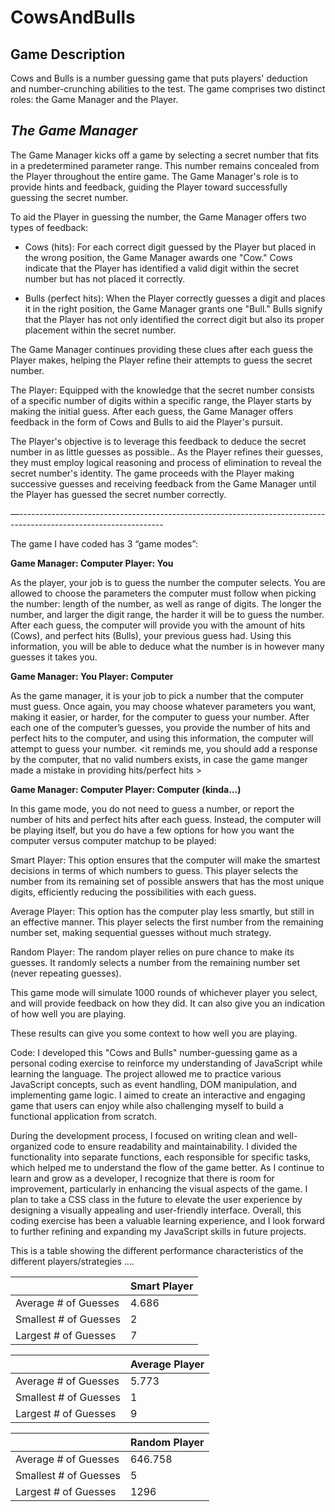 # CowsAndBulls
## Game Description

Cows and Bulls is a number guessing game that puts players' deduction and number-crunching abilities to the test. The game comprises two distinct roles: the Game Manager and the Player.

## *The Game Manager*

The Game Manager kicks off a game by selecting a secret number that fits in a predetermined parameter range. This number remains concealed from the Player throughout the entire game. The Game Manager's role is to provide hints and feedback, guiding the Player toward successfully guessing the secret number.

To aid the Player in guessing the number, the Game Manager offers two types of feedback:

-   Cows (hits): For each correct digit guessed by the Player but placed in the wrong position, the Game Manager awards one "Cow." Cows indicate that the Player has identified a valid digit within the secret number but has not placed it correctly.
    
-   Bulls (perfect hits): When the Player correctly guesses a digit and places it in the right position, the Game Manager grants one "Bull." Bulls signify that the Player has not only identified the correct digit but also its proper placement within the secret number.
    

The Game Manager continues providing these clues after each guess the Player makes, helping the Player refine their attempts to guess the secret number.

The Player: Equipped with the knowledge that the secret number consists of a specific number of digits within a specific range, the Player starts by making the initial guess. After each guess, the Game Manager offers feedback in the form of Cows and Bulls to aid the Player's pursuit.

The Player's objective is to leverage this feedback to deduce the secret number in as little guesses as possible.. As the Player refines their guesses, they must employ logical reasoning and process of elimination to reveal the secret number's identity. The game proceeds with the Player making successive guesses and receiving feedback from the Game Manager until the Player has guessed the secret number correctly.

—------------------------------------------------------------------------------------------------------------------


The game I have coded has 3 “game modes”:

**Game Manager: Computer
Player: You**

As the player, your job is to guess the number the computer selects. You are allowed to choose the parameters the computer must follow when picking the number: length of the number, as well as range of digits. The longer the number, and larger the digit range, the harder it will be to guess the number. After each guess, the computer will provide you with the amount of hits (Cows), and perfect hits (Bulls), your previous guess had. Using this information, you will be able to deduce what the number is in however many guesses it takes you.

**Game Manager: You
Player: Computer**

As the game manager, it is your job to pick a number that the computer must guess. Once again, you may choose whatever parameters you want, making it easier, or harder, for the computer to guess your number. After each one of the computer’s guesses, you provide the number of hits and perfect hits to the computer, and using this information, the computer will attempt to guess your number. <it reminds me, you should add a response by the computer, that no valid numbers exists, in case the game manger made a mistake in providing hits/perfect hits >

**Game Manager: Computer
Player: Computer (kinda…)**

In this game mode, you do not need to guess a number, or report the number of hits and perfect hits after each guess. Instead, the computer will be playing itself, but you do have a few options for how you want the computer versus computer matchup to be played:

Smart Player: This option ensures that the computer will make the smartest decisions in terms of which numbers to guess. This player selects the number from its remaining set of possible answers that has the most unique digits, efficiently reducing the possibilities with each guess.

Average Player: This option has the computer play less smartly, but still in an effective manner. This player selects the first number from the remaining number set, making sequential guesses without much strategy.

Random Player: The random player relies on pure chance to make its guesses. It randomly selects a number from the remaining number set (never repeating guesses).

  

This game mode will simulate 1000 rounds of whichever player you select, and will provide feedback on how they did. It can also give you an indication of how well you are playing.

These results can give you some context to how well you are playing.

  

Code: I developed this "Cows and Bulls" number-guessing game as a personal coding exercise to reinforce my understanding of JavaScript while learning the language. The project allowed me to practice various JavaScript concepts, such as event handling, DOM manipulation, and implementing game logic. I aimed to create an interactive and engaging game that users can enjoy while also challenging myself to build a functional application from scratch.

During the development process, I focused on writing clean and well-organized code to ensure readability and maintainability. I divided the functionality into separate functions, each responsible for specific tasks, which helped me to understand the flow of the game better. As I continue to learn and grow as a developer, I recognize that there is room for improvement, particularly in enhancing the visual aspects of the game. I plan to take a CSS class in the future to elevate the user experience by designing a visually appealing and user-friendly interface. Overall, this coding exercise has been a valuable learning experience, and I look forward to further refining and expanding my JavaScript skills in future projects.

  

This is a table showing the different performance characteristics of the different players/strategies ….

  
|  | Smart Player | 
|--|--|
| Average # of Guesses |4.686|
| Smallest # of Guesses|2|
| Largest # of Guesses |7|

|  | Average Player | 
|--|--|
| Average # of Guesses |5.773|
| Smallest # of Guesses|1|
| Largest # of Guesses |9|

|  | Random Player | 
|--|--|
| Average # of Guesses |646.758|
| Smallest # of Guesses|5|
| Largest # of Guesses |1296|
